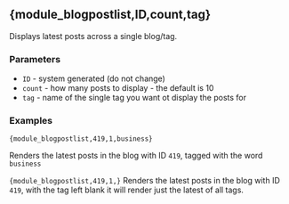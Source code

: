 ## {module_blogpostlist,ID,count,tag}

Displays latest posts across a single blog/tag.

### Parameters

* `ID` - system generated (do not change)
* `count` - how many posts to display - the default is 10
* `tag` - name of the single tag you want ot display the posts for

### Examples

`{module_blogpostlist,419,1,business}` 

Renders the latest posts in the blog with ID `419`, tagged with the word `business`

`{module_blogpostlist,419,1,}` 
Renders the latest posts in the blog with ID `419`, with the tag left blank it will render just the latest of all tags.
